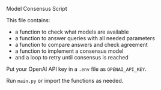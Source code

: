Model Consensus Script

This file contains:

* a function to check what models are available
* a function to answer queries with all needed parameters
* a function to compare answers and check agreement
* a function to implement a consensus model
* and a loop to retry until consensus is reached

Put your OpenAI API key in a `.env` file as `OPENAI_API_KEY`.

Run `main.py` or import the functions as needed.
